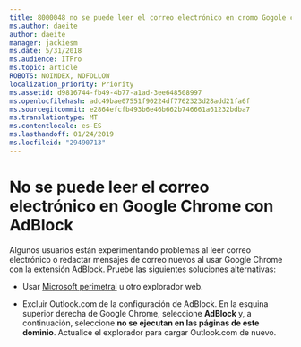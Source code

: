 ```yaml
---
title: 8000048 no se puede leer el correo electrónico en cromo Gogole con Adblock
ms.author: daeite
author: daeite
manager: jackiesm
ms.date: 5/31/2018
ms.audience: ITPro
ms.topic: article
ROBOTS: NOINDEX, NOFOLLOW
localization_priority: Priority
ms.assetid: d9816744-fb49-4b77-a1ad-3ee648508997
ms.openlocfilehash: adc49bae07551f90224df7762323d28add21fa6f
ms.sourcegitcommit: e2864efcfb493b6e46b662b746661a61232bdba7
ms.translationtype: MT
ms.contentlocale: es-ES
ms.lasthandoff: 01/24/2019
ms.locfileid: "29490713"
---
```

# <a name="cant-read-email-in-google-chrome-with-adblock"></a>No se puede leer el correo electrónico en Google Chrome con AdBlock

Algunos usuarios están experimentando problemas al leer correo electrónico o redactar mensajes de correo nuevos al usar Google Chrome con la extensión AdBlock. Pruebe las siguientes soluciones alternativas:
  
- Usar [Microsoft perimetral](https://go.microsoft.com/fwlink/p/?linkid=2001503&amp;clcid=0x409) u otro explorador web. 
    
- Excluir Outlook.com de la configuración de AdBlock. En la esquina superior derecha de Google Chrome, seleccione **AdBlock** y, a continuación, seleccione **no se ejecutan en las páginas de este dominio**. Actualice el explorador para cargar Outlook.com de nuevo. 
    

